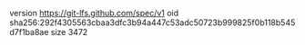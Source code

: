 version https://git-lfs.github.com/spec/v1
oid sha256:292f4305563cbaa3dfc3b94a447c53adc50723b999825f0b118b545d7f1ba8ae
size 3472
